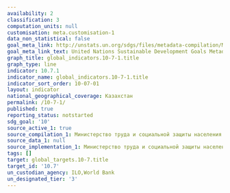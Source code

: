 ```yaml
---
availability: 2
classification: 3
computation_units: null
customisation: meta.customisation-1
data_non_statistical: false
goal_meta_link: http://unstats.un.org/sdgs/files/metadata-compilation/Metadata-Goal-10.pdf
goal_meta_link_text: United Nations Sustainable Development Goals Metadata (pdf 564kB)
graph_title: global_indicators.10-7-1.title
graph_type: line
indicator: 10.7.1
indicator_name: global_indicators.10-7-1.title
indicator_sort_order: 10-07-01
layout: indicator
national_geographical_coverage: Казахстан
permalink: /10-7-1/
published: true
reporting_status: notstarted
sdg_goal: '10'
source_active_1: true
source_compilation_1: Министерство труда и социальной защиты населения РК
source_data_1: null
source_implementation_1: Министерство труда и социальной защиты населения РК
tags: []
target: global_targets.10-7.title
target_id: '10.7'
un_custodian_agency: ILO,World Bank
un_designated_tier: '3'
---
```

